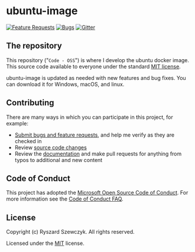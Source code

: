 # ubuntu-image

[![Feature Requests](https://img.shields.io/github/issues/rszewczyk2204/ubuntu-image/feature-request.svg)](https://github.com/rszewczyk2204/ubuntu-image/issues?q=is%3Aopen+is%3Aissue+label%3Afeature-request+sort%3Areactions-%2B1-desc)
[![Bugs](https://img.shields.io/github/issues/rszewczyk2204/ubuntu-image/bug.svg)](https://github.com/rszewczyk2204/ubuntu-image/issues?utf8=✓&q=is%3Aissue+is%3Aopen+label%3Abug)
[![Gitter](https://img.shields.io/badge/chat-on%20gitter-yellow.svg)](https://app.gitter.im/#/room/#rszewczyk:gitter.im)

## The repository

This repository ("`Code - OSS`") is where I develop the ubuntu docker image. This source code available to everyone under the standard [MIT license](https://github.com/rszewczyk2204/ubuntu-image/blob/main/LICENSE).

ubuntu-image is updated as needed with new features and bug fixes. You can download it for Windows, macOS, and linux.

## Contributing

There are many ways in which you can participate in this project, for example:
* [Submit bugs and feature requests](https://github.com/rszewczyk2204/ubuntu-image/issues), and help me verify as they are checked in
* Review [source code changes](https://github.com/rszewczyk2204/ubuntu-image/pulls)
* Review the [documentation](https://github.com/rszewczyk2204/ubuntu-image-docs) and make pull requests for anything from typos to additional and new content

## Code of Conduct

This project has adopted the [Microsoft Open Source Code of Conduct](https://opensource.microsoft.com/codeofconduct/). For more information see the [Code of Conduct FAQ](https://opensource.microsoft.com/codeofconduct/faq/).

## License

Copyright (c) Ryszard Szewczyk. All rights reserved.

Licensed under the [MIT](LICENSE) license.